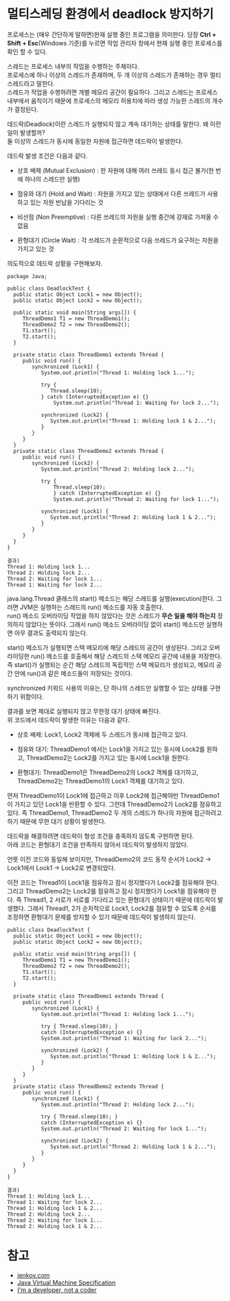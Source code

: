 # 멀티스레딩 환경에서 deadlock 방지하기

프로세스는 (매우 간단하게 말하면)현재 실행 중인 프로그램을 의미한다. 당장 **Ctrl + Shift + Esc**(Windows 기준)를 누르면 작업 관리자 창에서 현재 실행 중인 프로세스를 확인 할 수 있다.   

스레드는 프로세스 내부의 작업을 수행하는 주체이다.  
프로세스에 하나 이상의 스레드가 존재하며, 두 개 이상의 스레드가 존재하는 경우 멀티 스레드라고 말한다.  
스레드가 작업을 수행하려면 개별 메모리 공간이 필요하다. 그리고 스레드는 프로세스 내부에서 움직이기 때문에 프로세스의 메모리 허용치에 따라 생성 가능한 스레드의 개수가 결정된다. 

데드락(Deadlock)이란 스레드가 실행되지 않고 계속 대기하는 상태를 말한다. 왜 이런 일이 발생할까?  
둘 이상의 스레드가 동시에 동일한 자원에 접근하면 데드락이 발생한다. 

데드락 발생 조건은 다음과 같다.

- 상호 배제 (Mutual Exclusion) : 한 자원에 대해 여러 쓰레드 동시 접근 불가(한 번에 하나의 스레드만 실행)

- 점유와 대기 (Hold and Wait) : 자원을 가지고 있는 상태에서 다른 쓰레드가 사용하고 있는 자원 반납을 기다리는 것

- 비선점 (Non Preemptive) : 다른 쓰레드의 자원을 실행 중간에 강제로 가져올 수 없음

- 환형대기 (Circle Wait) : 각 쓰레드가 순환적으로 다음 쓰레드가 요구하는 자원을 가지고 있는 것

의도적으로 데드락 상황을 구현해보자.

```
package Java;

public class DeadlockTest {
  public static Object Lock1 = new Object();
  public static Object Lock2 = new Object();
  
  public static void main(String args[]) {
     ThreadDemo1 T1 = new ThreadDemo1();
     ThreadDemo2 T2 = new ThreadDemo2();
     T1.start();
     T2.start();
  }
  
  private static class ThreadDemo1 extends Thread {
     public void run() {
        synchronized (Lock1) {
           System.out.println("Thread 1: Holding lock 1...");
           
           try { 
              Thread.sleep(10); 
           } catch (InterruptedException e) {}
               System.out.println("Thread 1: Waiting for lock 2...");
           
           synchronized (Lock2) {
              System.out.println("Thread 1: Holding lock 1 & 2...");
           }
        }
     }
  }
  private static class ThreadDemo2 extends Thread {
     public void run() {
        synchronized (Lock2) {
           System.out.println("Thread 2: Holding lock 2...");
           
           try { 
               Thread.sleep(10); 
               } catch (InterruptedException e) {}
               System.out.println("Thread 2: Waiting for lock 1...");
           
           synchronized (Lock1) {
              System.out.println("Thread 2: Holding lock 1 & 2...");
           }
        }
     }
  } 
}

결과)
Thread 1: Holding lock 1...
Thread 2: Holding lock 2...
Thread 2: Waiting for lock 1...
Thread 1: Waiting for lock 2...
```

java.lang.Thread 클래스의 start() 메소드는 해당 스레드를 실행(execution)한다. 그러면 JVM은 실행하는 스레드의 run() 메소드를 자동 호출한다.   
run() 메소드 오버라이딩 작업을 하지 않았다는 것은 스레드가 **무슨 일을 해야 하는지** 정의하지 않았다는 뜻이다. 그래서 run() 메소드 오버라이딩 없이 start() 메소드만 실행하면 아무 결과도 출력되지 않는다.

start() 메소드가 실행되면 스택 메모리에 해당 스레드의 공간이 생성된다. 그리고 오버라이딩한 run() 메소드를 호출해서 해당 스레드의 스택 메모리 공간에 내용을 저장한다. 즉 start()가 실행되는 순간 해당 스레드의 독립적인 스택 메모리가 생성되고, 메모리 공간 안에 run()과 같은 메소드들이 저장되는 것이다.  

synchronized 키워드 사용의 이유는, 단 하나의 스레드만 실행할 수 있는 상태를 구현하기 위함이다.  

결과를 보면 제대로 실행되지 않고 무한정 대기 상태에 빠진다.  
위 코드에서 데드락이 발생한 이유는 다음과 같다.

- 상호 배제: Lock1, Lock2 객체에 두 스레드가 동시에 접근하고 있다.

- 점유와 대기: ThreadDemo1 에서는 Lock1을 가지고 있는 동시에 Lock2를 원하고, ThreadDemo2는 Lock2를 가지고 있는 동시에 Lock1을 원한다. 
- 환형대기: ThreadDemo1은 ThreadDemo2의 Lock2 객체를 대기하고, ThreadDemo2는 ThreadDemo1의 Lock1 객체를 대기하고 있다.

먼저 ThreadDemo1이 Lock1에 접근하고 이후 Lock2에 접근해야만 ThreadDemo1이 가지고 있던 Lock1을 반환할 수 있다. 그런데 ThreadDemo2가 Lock2를 점유하고 있다. 즉 ThreadDemo1, ThreadDemo2 두 개의 스레드가 하나의 자원에 접근하려고 하기 때문에 무한 대기 상황이 발생한다.

데드락을 해결하려면 데드락이 형성 조건을 충족하지 않도록 구현하면 된다.  
아래 코드는 환형대기 조건을 만족하지 않아서 데드락이 발생하지 않았다.

언뜻 이전 코드와 동일해 보이지만, ThreadDemo2의 코드 동작 순서가 Lock2 -> Lock1에서 Lock1 -> Lock2로 변경되었다.  

이전 코드는 Thread1이 Lock1을 점유하고 잠시 정지했다가 Lock2를 점유해야 한다. 그리고 ThreadDemo2는 Lock2를 점유하고 잠시 정지했다가 Lock1을 점유해야 한다. 즉 Thread1, 2 서로가 서로를 기다리고 있는 환형대기 상태이기 때문에 데드락이 발생했다. 그래서 Thread1, 2가 순차적으로 Lock1, Lock2를 점유할 수 있도록 순서를 조정하면 환형대기 문제를 방지할 수 있기 때문에 데드락이 발생하지 않는다.

```
public class DeadlockTest {
  public static Object Lock1 = new Object();
  public static Object Lock2 = new Object();
  
  public static void main(String args[]) {
     ThreadDemo1 T1 = new ThreadDemo1();
     ThreadDemo2 T2 = new ThreadDemo2();
     T1.start();
     T2.start();
  }
  
  private static class ThreadDemo1 extends Thread {
     public void run() {
        synchronized (Lock1) {
           System.out.println("Thread 1: Holding lock 1...");
           
           try { Thread.sleep(10); }
           catch (InterruptedException e) {}
           System.out.println("Thread 1: Waiting for lock 2...");
           
           synchronized (Lock2) {
              System.out.println("Thread 1: Holding lock 1 & 2...");
           }
        }
     }
  }
  private static class ThreadDemo2 extends Thread {
     public void run() {
        synchronized (Lock1) {
           System.out.println("Thread 2: Holding lock 2...");
           
           try { Thread.sleep(10); }
           catch (InterruptedException e) {}
           System.out.println("Thread 2: Waiting for lock 1...");
           
           synchronized (Lock2) {
              System.out.println("Thread 2: Holding lock 1 & 2...");
           }
        }
     }
  } 
}

결과)
Thread 1: Holding lock 1...
Thread 1: Waiting for lock 2...
Thread 1: Holding lock 1 & 2...
Thread 2: Holding lock 2...
Thread 2: Waiting for lock 1...
Thread 2: Holding lock 1 & 2...
```

# 참고
* [jenkov.com](https://jenkov.com/tutorials/java-concurrency/creating-and-starting-threads.html)
* [Java Virtual Machine Specification](https://docs.oracle.com/javase/specs/jvms/se7/html/jvms-2.html#jvms-2.5.2)
* [I'm a developer, not a coder](https://math-coding.tistory.com/175)
